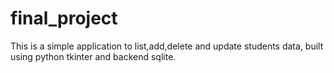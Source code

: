 # final_project
This is a simple application to list,add,delete and update students data, built using python tkinter and backend sqlite.
